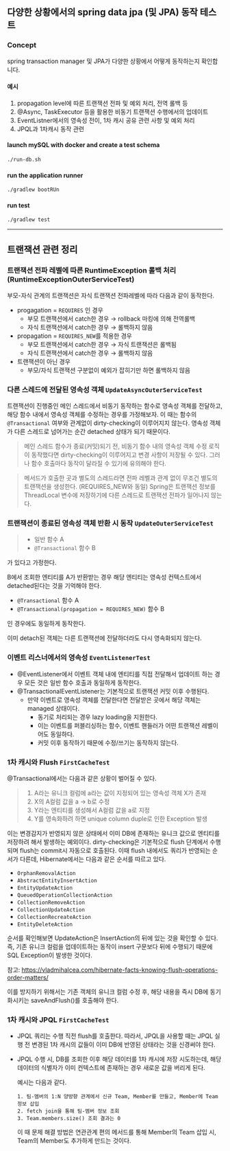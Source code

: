 ## 다양한 상황에서의 spring data jpa (및 JPA) 동작 테스트

### Concept
spring transaction manager 및 JPA가 다양한 상황에서 어떻게 동작하는지 확인합니다.

#### 예시
1. propagation level에 따른 트랜잭션 전파 및 예외 처리, 전역 롤백 등
2. @Async, TaskExecutor 등을 활용한 비동기 트랜잭션 수행에서의 업데이트
3. EventListner에서의 영속성 전이, 1차 캐시 공유 관련 사항 및 예외 처리
4. JPQL과 1차캐시 동작 관련

#### launch mySQL with docker and create a test schema
```bash
./run-db.sh
```

#### run the application runner
```bash
./gradlew bootRUn
```

#### run test
```bash
./gradlew test
```

---

## 트랜잭션 관련 정리

### 트랜잭션 전파 레벨에 따른 RuntimeException 롤백 처리 (RuntimeExceptionOuterServiceTest)

부모-자식 관계의 트랜잭션은 자식 트랜잭션 전파레벨에 따라 다음과 같이 동작한다.
- progagation = `REQUIRES` 인 경우
    - 부모 트랜잭션에서 catch한 경우 → rollback 마킹에 의해 전역롤백
    - 자식 트랜잭션에서 catch한 경우 → 롤백하지 않음
- propagation = `REQUIRES_NEW`를 적용한 경우
    - 부모 트랜잭션에서 catch한 경우 → 자식 트랜잭션은 롤백됨
    - 자식 트랜잭션에서 catch한 경우 → 롤백하지 않음
- 트랜잭션이 아닌 경우
    - 부모/자식 트랜잭션 구분없이 예외가 잡히기만 하면 롤백하지 않음

### 다른 스레드에 전달된 영속성 객체 `UpdateAsyncOuterServiceTest`

트랜잭션이 진행중인 메인 스레드에서 비동기 동작하는 함수로 영속성 객체를 전달하고, 해당 함수 내에서 영속성 객체를 수정하는 경우를 가정해보자. 
이 때는 함수의 `@Transactional` 여부와 관계없이 dirty-checking이 이루어지지 않는다. 
영속성 객체가 다른 스레드로 넘어가는 순간 detached 상태가 되기 때문이다. 
> 메인 스레드 함수가 종료(커밋)되기 전, 비동기 함수 내의 영속성 객체 수정 로직이 동작했다면 dirty-checking이 이루어지고 변경 사항이 저장될 수 있다. 
> 그러나 함수 호출마다 동작이 달라질 수 있기에 유의해야 한다.

> 메서드가 호출한 곳과 별도의 스레드라면 전파 레벨과 관계 없이 무조건 별도의 트랜잭션을 생성한다. (REQUIRES_NEW와 동일) Spring은 트랜잭션 정보를 ThreadLocal 변수에 저장하기에 다른 스레드로 트랜잭션 전파가 일어나지 않는다.

### 트랜잭션이 종료된 영속성 객체 반환 시 동작 `UpdateOuterServiceTest`

> - 일반 함수 A
> - `@Transactional` 함수 B

가 있다고 가정한다.

B에서 조회한 엔티티를 A가 반환받는 경우 해당 엔티티는 영속성 컨텍스트에서 detached된다는 것을 기억해야 한다. 

- `@Transactional` 함수 A
- `@Transactional(propagation = REQUIRES_NEW)` 함수 B

인 경우에도 동일하게 동작한다.

이미 detach된 객체는 다른 트랜잭션에 전달하더라도 다시 영속화되지 않는다.

### 이벤트 리스너에서의 영속성 `EventListenerTest`

- @EventListener에서 이벤트 객체 내에 엔티티를 직접 전달해서 업데이트 하는 경우 모든 것은 일반 함수 호출과 동일하게 동작한다.
- @TransactionalEventListener는 기본적으로 트랜잭션 커밋 이후 수행된다.
    - 만약 이벤트로 영속성 객체를 전달한다면 전달받은 곳에서 해당 객체는 managed 상태이다.
      - 동기로 처리되는 경우 lazy loading을 지원한다.
      - 이는 이벤트를 퍼블리싱하는 함수, 이벤트 핸들러가 어떤 트랜잭션 레벨이어도 동일하다.
      - 커밋 이후 동작하기 때문에 수정/쓰기는 동작하지 않는다.

### 1차 캐시와 Flush `FirstCacheTest`

@Transactional에서는 다음과 같은 상황이 벌어질 수 있다.

> 1. A라는 유니크 컬럼에 a라는 값이 지정되어 있는 영속성 객체 X가 존재
> 2. X의 A컬럼 값을 a → b로 수정
> 3. Y라는 엔티티를 생성해서 A컬럼 값을 a로 지정
> 4. Y를 영속화하려 하면 unique column duple로 인한 Exception 발생

이는 변경감지가 반영되지 않은 상태에서 이미 DB에 존재하는 유니크 값으로 엔티티를 저장하려 해서 발생하는 예외이다. dirty-checking은 기본적으로 flush 단계에서 수행되며 flush는 commit시 자동으로 호출된다.
이때 flush 내에서도 쿼리가 반영되는 순서가 다른데, Hibernate에서는 다음과 같은 순서를 따르고 있다.

- `OrphanRemovalAction`
- `AbstractEntityInsertAction`
- `EntityUpdateAction`
- `QueuedOperationCollectionAction`
- `CollectionRemoveAction`
- `CollectionUpdateAction`
- `CollectionRecreateAction`
- `EntityDeleteAction`

순서를 확인해보면 UpdateAction은 InsertAction의 뒤에 있는 것을 확인할 수 있다. 즉, 기존 유니크 컬럼을 업데이트하는 동작이 insert 구문보다 뒤에 수행되기 때문에 SQL Exception이 발생한 것이다.

참고: https://vladmihalcea.com/hibernate-facts-knowing-flush-operations-order-matters/

이를 방지하기 위해서는 기존 객체의 유니크 컬럼 수정 후, 해당 내용을 즉시 DB에 동기화시키는 saveAndFlush()를 호출해야 한다.  

### 1차 캐시와 JPQL `FirstCacheTest`

- JPQL 쿼리는 수행 직전 flush를 호출한다. 따라서, JPQL을 사용할 때는 JPQL 실행 전 변경된 1차 캐시의 값들이 이미 DB에 반영된 상태라는 것을 신경써야 한다.
- JPQL 수행 시, DB를 조회한 이후 해당 데이터를 1차 캐시에 저장 시도하는데, 해당 데이터의 식별자가 이미 컨텍스트에 존재하는 경우 새로운 값을 버리게 된다.

  예시는 다음과 같다.

      1. 팀-멤버의 1:N 양방향 관계에서 신규 Team, Member를 만들고, Member에 Team 정보 삽입
      2. fetch join을 통해 팀-멤버 정보 조회
      3. Team.members.size() 조회 결과는 0

  이 때 문제 해결 방법은 연관관계 편의 메서드를 통해 Member의 Team 삽입 시, Team의 Member도 추가하게 만드는 것이다.
